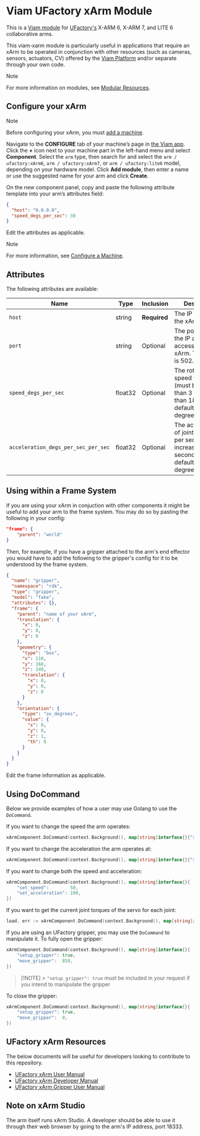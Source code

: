 # Viam UFactory xArm Module

This is a [Viam module](https://docs.viam.com/how-tos/create-module/) for [UFactory's](https://www.ufactory.cc/) X-ARM 6, X-ARM 7, and LITE 6 collaborative arms.

This viam-xarm module is particularly useful in applications that require an xArm to be operated in conjunction with other resources (such as cameras, sensors, actuators, CV) offered by the [Viam Platform](https://www.viam.com/) and/or separate through your own code.

> [!NOTE]
> For more information on modules, see [Modular Resources](https://docs.viam.com/registry/#modular-resources).

## Configure your xArm

> [!NOTE]
> Before configuring your xArm, you must [add a machine](https://docs.viam.com/fleet/machines/#add-a-new-machine).

Navigate to the **CONFIGURE** tab of your machine’s page in [the Viam app](https://app.viam.com/). Click the **+** icon next to your machine part in the left-hand menu and select **Component**. Select the `arm` type, then search for and select the `arm / ufactory:xArm6`, `arm / ufactory:xArm7`, or `arm / ufactory:lite6` model, depending on your hardware model. Click **Add module**, then enter a name or use the suggested name for your arm and click **Create**.

On the new component panel, copy and paste the following attribute template into your arm’s attributes field:

```json
{
  "host": "0.0.0.0",
  "speed_degs_per_sec": 30
}
```

Edit the attributes as applicable.

> [!NOTE]
> For more information, see [Configure a Machine](https://docs.viam.com/build/configure/).

## Attributes

The following attributes are available:

| Name                                | Type    | Inclusion    | Description                                                                                                      |
| ----------------------------------- | ------- | ------------ | ---------------------------------------------------------------------------------------------------------------- |
| `host`                              | string  | **Required** | The IP address of the xArm.                                                                                      |
| `port`                              | string  | Optional     | The port at which the IP address accesses the xArm. The default is 502.                                          |
| `speed_degs_per_sec`                | float32 | Optional     | The rotational speed of the joints (must be greater than 3 and less than 180). The default is 50 degrees/second. |
| `acceleration_degs_per_sec_per_sec` | float32 | Optional     | The acceleration of joints in radians per second increase per second. The default is 100 degrees/second^2        |

## Using within a Frame System

If you are using your xArm in conjuction with other components it might be useful to add your arm to the frame system. You may do so by pasting the following in your config:

```json
"frame": {
    "parent": "world"
}
```

Then, for example, if you have a gripper attached to the arm's end effector you would have to add the following to the gripper's config for it to be understood by the frame system.

```json
{
  "name": "gripper",
  "namespace": "rdk",
  "type": "gripper",
  "model": "fake",
  "attributes": {},
  "frame": {
    "parent": "name of your xArm",
    "translation": {
      "x": 0,
      "y": 0,
      "z": 0
    },
    "geometry": {
      "type": "box",
      "x": 110,
      "y": 160,
      "z": 240,
      "translation": {
        "x": 0,
        "y": 0,
        "z": 0
      }
    },
    "orientation": {
      "type": "ov_degrees",
      "value": {
        "x": 0,
        "y": 0,
        "z": 1,
        "th": 0
      }
    }
  }
}
```

Edit the frame information as applicable.

## Using DoCommand

Below we provide examples of how a user may use Golang to use the `DoCommand`.

If you want to change the speed the arm operates:

```go
xArmComponent.DoCommand(context.Background(), map[string]interface{}{"set_speed": 50})
```

If you want to change the acceleration the arm operates at:

```go
xArmComponent.DoCommand(context.Background(), map[string]interface{}{"set_acceleration": 100})
```

If you want to change both the speed and acceleration:

```go
xArmComponent.DoCommand(context.Background(), map[string]interface{}{
    "set_speed":        50,
    "set_acceleration": 100,
})
```

If you want to get the current joint torques of the servo for each joint:

```go
load, err := xArmComponent.DoCommand(context.Background(), map[string]interface{}{"load": ""})
```

If you are using an UFactory gripper, you may use the `DoCommand` to manipulate it.
To fully open the gripper:

```go
xArmComponent.DoCommand(context.Background(), map[string]interface{}{
    "setup_gripper": true,
    "move_gripper":  850,
})
```

> [!NOTE] > `"setup_gripper": true` must be included in your request if you intend to manipulate the gripper

To close the gripper:

```go
xArmComponent.DoCommand(context.Background(), map[string]interface{}{
    "setup_gripper": true,
    "move_gripper":  0,
})
```

## UFactory xArm Resources

The below documents will be useful for developers looking to contribute to this repository.

- [UFactory xArm User Manual](https://www.ufactory.cc/wp-content/uploads/2023/05/xArm-User-Manual-V2.0.0.pdf)
- [UFactory xArm Developer Manual](https://www.ufactory.cc/wp-content/uploads/2023/04/xArm-Developer-Manual-V1.10.0.pdf)
- [UFactory xArm Gripper User Manual](http://download.ufactory.cc/xarm/tool/Gripper%20User%20Manual.pdf?v=1594857600061)

## Note on xArm Studio

The arm itself runs xArm Studio. A developer should be able to use it through their web browser by going to the arm's IP address, port 18333.
